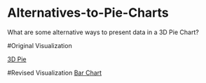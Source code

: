 # Alternatives-to-Pie-Charts
What are some alternative ways to present data in a 3D Pie Chart?

#Original Visualization

[3D Pie](https://github.com/j450h1/Alternatives-to-Pie-Charts/blob/master/threedpie.png)

#Revised Visualization
[Bar Chart](https://github.com/j450h1/Alternatives-to-Pie-Charts/blob/master/Improved.png)
